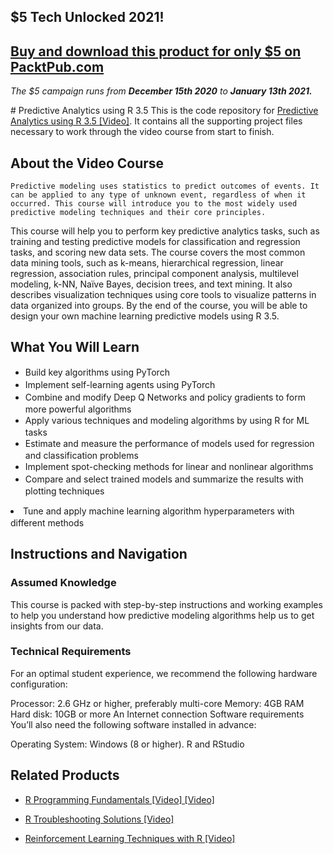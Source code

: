 ## $5 Tech Unlocked 2021!
[Buy and download this product for only $5 on PacktPub.com](https://www.packtpub.com/)
-----
*The $5 campaign         runs from __December 15th 2020__ to __January 13th 2021.__*

﻿# Predictive Analytics using R 3.5
This is the code repository for [Predictive Analytics using R 3.5 [Video]](https://www.packtpub.com/data/predictive-analytics-using-r-3-5-video). It contains all the supporting project files necessary to work through the video course from start to finish.
## About the Video Course
	Predictive modeling uses statistics to predict outcomes of events. It can be applied to any type of unknown event, regardless of when it occurred. This course will introduce you to the most widely used predictive modeling techniques and their core principles.
This course will help you to perform key predictive analytics tasks, such as training and testing predictive models for classification and regression tasks, and scoring new data sets. The course covers the most common data mining tools, such as k-means, hierarchical regression, linear regression, association rules, principal component analysis, multilevel modeling, k-NN, Naïve Bayes, decision trees, and text mining. It also describes visualization techniques using core tools to visualize patterns in data organized into groups.
By the end of the course, you will be able to design your own machine learning predictive models using R 3.5.

<H2>What You Will Learn</H2>
<DIV class=book-info-will-learn-text>
<UL>
<LI><SPAN style="LINE-HEIGHT: 20px; BACKGROUND-COLOR: transparent">Build key algorithms using PyTorch</SPAN> 
<LI><SPAN style="LINE-HEIGHT: 20px; BACKGROUND-COLOR: transparent">Implement self-learning agents using PyTorch</SPAN> 
<LI><SPAN style="LINE-HEIGHT: 20px; BACKGROUND-COLOR: transparent">Combine and modify Deep Q Networks and policy gradients to form more powerful algorithms</SPAN> 
<LI><SPAN style="LINE-HEIGHT: 20px; BACKGROUND-COLOR: transparent">	Apply various techniques and modeling algorithms by using R for ML tasks</SPAN> 
<LI><SPAN style="LINE-HEIGHT: 20px; BACKGROUND-COLOR: transparent">Estimate and measure the performance of models used for regression and classification problems</SPAN> 
<LI><SPAN style="LINE-HEIGHT: 20px; BACKGROUND-COLOR: transparent">Implement spot-checking methods for linear and nonlinear algorithms</SPAN> 
<LI><SPAN style="LINE-HEIGHT: 20px; BACKGROUND-COLOR: transparent">Compare and select trained models and summarize the results with plotting techniques</SPAN> </LI></UL></DIV>
<LI><SPAN style="LINE-HEIGHT: 20px; BACKGROUND-COLOR: transparent">Tune and apply machine learning algorithm hyperparameters with different methods</SPAN> </LI></UL></DIV>

## Instructions and Navigation
### Assumed Knowledge
This course is packed with step-by-step instructions and working examples to help you understand how predictive modeling algorithms help us to get insights from our data.
### Technical Requirements
For an optimal student experience, we recommend the following hardware configuration:

Processor: 2.6 GHz or higher, preferably multi-core
Memory: 4GB RAM
Hard disk: 10GB or more
An Internet connection
Software requirements
You’ll also need the following software installed in advance:

Operating System: Windows (8 or higher).
R and RStudio


## Related Products
* [R Programming Fundamentals [Video] [Video]](https://www.packtpub.com/big-data-and-business-intelligence/r-programming-fundamentals-0)

* [R Troubleshooting Solutions [Video]](https://www.packtpub.com/application-development/r-troubleshooting-solutions-videoo)

* [Reinforcement Learning Techniques with R [Video]](https://www.packtpub.com/big-data-and-business-intelligence/reinforcement-learning-techniques-r-video)

